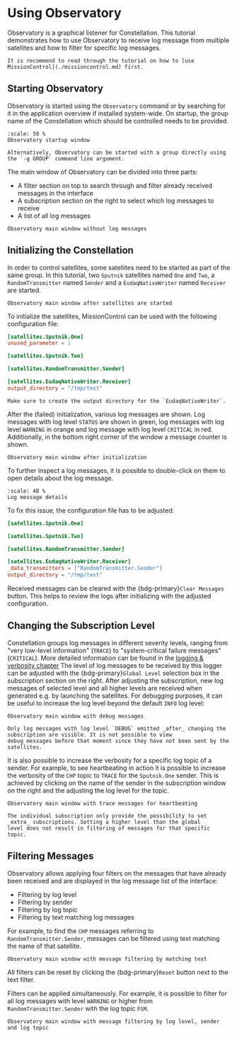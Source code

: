 # Using Observatory

Observatory is a graphical listener for Constellation. This tutorial demonstrates how to use Observatory to receive log
message from multiple satellites and how to filter for specific log messages.

```{seealso}
It is recommend to read through the tutorial on how to [use MissionControl](./missioncontrol.md) first.
```

## Starting Observatory

Observatory is started using the `Observatory` command or by searching for it in the application overview if installed
system-wide. On startup, the group name of the Constellation which should be controlled needs to be provided.

```{figure} qtgui_startup.png
:scale: 50 %
Observatory startup window
```

```{hint}
Alternatively, Observatory can be started with a group directly using the `-g GROUP` command line argument.
```

The main window of Observatory can be divided into three parts:

- A filter section on top to search through and filter already received messages in the interface
- A subscription section on the right to select which log messages to receive
- A list of all log messages

```{figure} observatory_empty.png
Observatory main window without log messages
```

## Initializing the Constellation

In order to control satellites, some satellites need to be started as part of the same group. In this tutorial,
two `Sputnik` satellites named `One` and `Two`, a `RandomTransmitter` named `Sender` and a `EudaqNativeWriter`
named `Receiver` are started.

```{figure} observatory_new.png
Observatory main window after satellites are started
```

To initialize the satellites, MissionControl can be used with the following configuration file:

```toml
[satellites.Sputnik.One]
unused_parameter = 1

[satellites.Sputnik.Two]

[satellites.RandomTransmitter.Sender]

[satellites.EudaqNativeWriter.Receiver]
output_directory = "/tmp/test"
```

```{important}
Make sure to create the output directory for the `EudaqNativeWriter`.
```

After the (failed) initialization, various log messages are shown. Log messages with log level `STATUS` are shown in green,
log messages with log level `WARNING` in orange and log message with log level `CRITICAL` in red. Additionally, in the bottom
right corner of the window a message counter is shown.

```{figure} observatory_init.png
Observatory main window after initialization
```

To further inspect a log messages, it is possible to double-click on them to open details about the log message.

```{figure} observatory_message_detail.png
:scale: 40 %
Log message details
```

To fix this issue, the configuration file has to be adjusted:

```toml
[satellites.Sputnik.One]

[satellites.Sputnik.Two]

[satellites.RandomTransmitter.Sender]

[satellites.EudaqNativeWriter.Receiver]
_data_transmitters = ["RandomTransmitter.Sender"]
output_directory = "/tmp/test"
```

Received messages can be cleared with the {bdg-primary}`Clear Messages` button. This helps to review the logs after
initializing with the adjusted configuration.

## Changing the Subscription Level

Constellation groups log messages in different severity levels, ranging from "very low-level information" (`TRACE`) to
"system-critical failure messages" (`CRITICAL`). More detailed information can be found in the
[logging & verbosity chapter](../concepts/logging.md)
The level of log messages to be received by this logger can be adjusted with the {bdg-primary}`Global Level` selection box
in the subscription section on the right.
After adjusting the subscription, new log messages of selected level and all higher levels are received when generated e.g.
by launching the satellites.
For debugging purposes, it can be useful to increase the log level beyond the default `INFO` log level:

```{figure} observatory_debug.png
Observatory main window with debug messages
```

```{important}
Only log messages with log level `DEBUG` emitted _after_ changing the subscription are visible. It is not possible to view
debug messages before that moment since they have not been sent by the satellites.
```


It is also possible to increase the verbosity for a specific log topic of a sender. For example, to see heartbeating in
action it is possible to increase the verbosity of the `CHP` topic to `TRACE` for the `Sputnik.One` sender. This is achieved
by clicking on the name of the sender in the subscription window on the right and the adjusting the log level for the topic.

```{figure} observatory_extra_subscription.png
Observatory main window with trace messages for heartbeating
```

```{important}
The individual subscription only provide the possibility to set _extra_ subscriptions. Setting a higher level than the global
level does not result in filtering of messages for that specific topic.
```

## Filtering Messages

Observatory allows applying four filters on the messages that have already been received and are displayed in the log message
list of the interface:

- Filtering by log level
- Filtering by sender
- Filtering by log topic
- Filtering by text matching log messages

For example, to find the `CHP` messages referring to `RandomTransmitter.Sender`, messages can be filtered using text matching
the name of that satellite.

```{figure} observatory_text_filter.png
Observatory main window with message filtering by matching text
```

All filters can be reset by clicking the {bdg-primary}`Reset` button next to the text filter.

Filters can be applied simultaneously. For example, it is possible to filter for all log messages with level `WARNING` or
higher from `RandomTransmitter.Sender` with the log topic `FSM`.

```{figure} observatory_multi_filter.png
Observatory main window with message filtering by log level, sender and log topic
```
